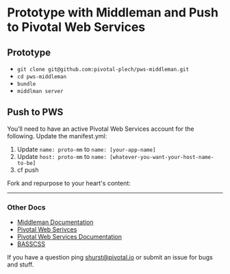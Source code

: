 # Prototype with Middleman and Push to Pivotal Web Services

## Prototype
- `git clone git@github.com:pivotal-plech/pws-middleman.git`
- `cd pws-middleman`
- `bundle`
- `middlman server`

## Push to PWS
You’ll need to have an active Pivotal Web Services account for the following. Update the manifest.yml:

1. Update `name: proto-mm` to `name: [your-app-name]`
2. Update `host: proto-mm` to `name: [whatever-you-want-your-host-name-to-be]`
3. cf push

Fork and repurpose to your heart's content:

---

### Other Docs
- [Middleman Documentation](https://middlemanapp.com/basics/install/)
- [Pivotal Web Serivces](http://run.pivotal.io/)
- [Pivotal Web Services Documentation](http://docs.run.pivotal.io/)
- [BASSCSS](http://www.basscss.com/)

If you have a question ping shurst@pivotal.io or submit an issue for bugs and stuff.
